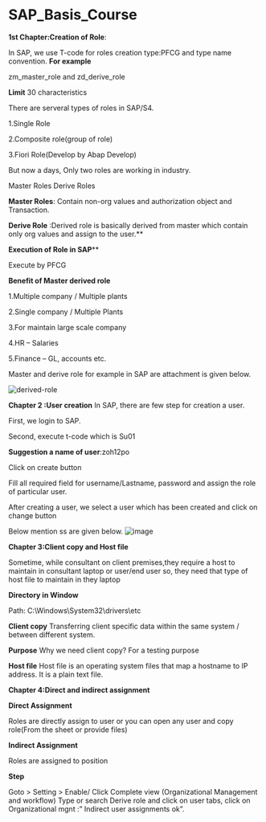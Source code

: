 # SAP_Basis_Course
**1st Chapter:Creation of Role**:

In SAP, we use T-code for roles creation type:PFCG and type name convention.
**For example**

zm_master_role and zd_derive_role

**Limit**
30 characteristics

There are serveral types of roles in SAP/S4.

1.Single Role

2.Composite role(group of role)

3.Fiori Role(Develop by Abap Develop)

But now a days, Only two roles are working in industry.

Master Roles
Derive Roles

**Master Roles**: Contain non-org values and authorization object and Transaction.
        

**Derive Role** :Derived role is basically derived from master which contain only org values and assign to the user.**

**Execution of Role in SAP****

Execute by PFCG

**Benefit of Master derived role**

1.Multiple company / Multiple plants

2.Single company / Multiple Plants

3.For maintain large scale company

4.HR – Salaries

5.Finance – GL, accounts etc.

Master and derive role for example in SAP are attachment is given below.

![derived-role](https://github.com/IBEZ/SAP_Basis_Course/assets/15713295/0703c233-3d0a-4b09-8529-dd439b85bb0d)


**Chapter 2 :User creation**
In SAP, there are few step for creation a user.

First, we login to SAP.

Second, execute t-code which is Su01

**Suggestion a name of user**:zoh12po

Click on create button

Fill all required field for username/Lastname, password and assign the role of particular user.

After creating a user, we select a user which has been created and click on change button

Below mention ss are given below.
![image](https://github.com/IBEZ/SAP_Basis_Course/assets/15713295/cb913881-ee34-40aa-9331-b02dccc93784)

**Chapter 3:Client copy and Host file**

Sometime, while consultant on client premises,they require a host to maintain in consultant laptop or user/end user so, they need that type of host file to maintain in they laptop

**Directory in Window**

Path:  C:\Windows\System32\drivers\etc

**Client copy**
Transferring client specific data within the same system / between different system.

**Purpose**
Why we need client copy?
For a testing purpose

**Host file**
Host file is an operating system files that map a hostname to IP address. It is a plain text file.


**Chapter 4:Direct and indirect assignment**

**Direct Assignment**

Roles are directly assign to user or you can open any user and copy role(From the sheet or provide files)


**Indirect Assignment**

Roles are assigned to position

**Step**

Goto > Setting > Enable/ Click Complete view (Organizational Management and workflow) 
Type or search Derive role and click on user tabs, click on Organizational mgnt :” Indirect user assignments ok”.




